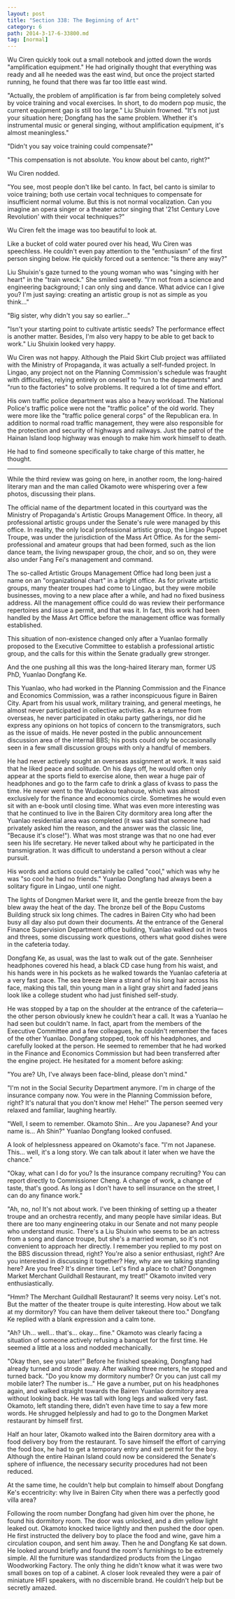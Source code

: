 ```yaml
---
layout: post
title: "Section 338: The Beginning of Art"
category: 6
path: 2014-3-17-6-33800.md
tag: [normal]
---
```


Wu Ciren quickly took out a small notebook and jotted down the words "amplification equipment." He had originally thought that everything was ready and all he needed was the east wind, but once the project started running, he found that there was far too little east wind.

"Actually, the problem of amplification is far from being completely solved by voice training and vocal exercises. In short, to do modern pop music, the current equipment gap is still too large." Liu Shuixin frowned. "It's not just your situation here; Dongfang has the same problem. Whether it's instrumental music or general singing, without amplification equipment, it's almost meaningless."

"Didn't you say voice training could compensate?"

"This compensation is not absolute. You know about bel canto, right?"

Wu Ciren nodded.

"You see, most people don't like bel canto. In fact, bel canto is similar to voice training; both use certain vocal techniques to compensate for insufficient normal volume. But this is not normal vocalization. Can you imagine an opera singer or a theater actor singing that '21st Century Love Revolution' with their vocal techniques?"

Wu Ciren felt the image was too beautiful to look at.

Like a bucket of cold water poured over his head, Wu Ciren was speechless. He couldn't even pay attention to the "enthusiasm" of the first person singing below. He quickly forced out a sentence: "Is there any way?"

Liu Shuixin's gaze turned to the young woman who was "singing with her heart" in the "train wreck." She smiled sweetly. "I'm not from a science and engineering background; I can only sing and dance. What advice can I give you? I'm just saying: creating an artistic group is not as simple as you think..."

"Big sister, why didn't you say so earlier..."

"Isn't your starting point to cultivate artistic seeds? The performance effect is another matter. Besides, I'm also very happy to be able to get back to work." Liu Shuixin looked very happy.

Wu Ciren was not happy. Although the Plaid Skirt Club project was affiliated with the Ministry of Propaganda, it was actually a self-funded project. In Lingao, any project not on the Planning Commission's schedule was fraught with difficulties, relying entirely on oneself to "run to the departments" and "run to the factories" to solve problems. It required a lot of time and effort.

His own traffic police department was also a heavy workload. The National Police's traffic police were not the "traffic police" of the old world. They were more like the "traffic police general corps" of the Republican era. In addition to normal road traffic management, they were also responsible for the protection and security of highways and railways. Just the patrol of the Hainan Island loop highway was enough to make him work himself to death.

He had to find someone specifically to take charge of this matter, he thought.

---

While the third review was going on here, in another room, the long-haired literary man and the man called Okamoto were whispering over a few photos, discussing their plans.

The official name of the department located in this courtyard was the Ministry of Propaganda's Artistic Groups Management Office. In theory, all professional artistic groups under the Senate's rule were managed by this office. In reality, the only local professional artistic group, the Lingao Puppet Troupe, was under the jurisdiction of the Mass Art Office. As for the semi-professional and amateur groups that had been formed, such as the lion dance team, the living newspaper group, the choir, and so on, they were also under Fang Fei's management and command.

The so-called Artistic Groups Management Office had long been just a name on an "organizational chart" in a bright office. As for private artistic groups, many theater troupes had come to Lingao, but they were mobile businesses, moving to a new place after a while, and had no fixed business address. All the management office could do was review their performance repertoires and issue a permit, and that was it. In fact, this work had been handled by the Mass Art Office before the management office was formally established.

This situation of non-existence changed only after a Yuanlao formally proposed to the Executive Committee to establish a professional artistic group, and the calls for this within the Senate gradually grew stronger.

And the one pushing all this was the long-haired literary man, former US PhD, Yuanlao Dongfang Ke.

This Yuanlao, who had worked in the Planning Commission and the Finance and Economics Commission, was a rather inconspicuous figure in Bairen City. Apart from his usual work, military training, and general meetings, he almost never participated in collective activities. As a returnee from overseas, he never participated in otaku party gatherings, nor did he express any opinions on hot topics of concern to the transmigrators, such as the issue of maids. He never posted in the public announcement discussion area of the internal BBS; his posts could only be occasionally seen in a few small discussion groups with only a handful of members.

He had never actively sought an overseas assignment at work. It was said that he liked peace and solitude. On his days off, he would often only appear at the sports field to exercise alone, then wear a huge pair of headphones and go to the farm cafe to drink a glass of kvass to pass the time. He never went to the Wudaokou teahouse, which was almost exclusively for the finance and economics circle. Sometimes he would even sit with an e-book until closing time. What was even more interesting was that he continued to live in the Bairen City dormitory area long after the Yuanlao residential area was completed (it was said that someone had privately asked him the reason, and the answer was the classic line, "Because it's close!"). What was most strange was that no one had ever seen his life secretary. He never talked about why he participated in the transmigration. It was difficult to understand a person without a clear pursuit.

His words and actions could certainly be called "cool," which was why he was "so cool he had no friends." Yuanlao Dongfang had always been a solitary figure in Lingao, until one night.

The lights of Dongmen Market were lit, and the gentle breeze from the bay blew away the heat of the day. The bronze bell of the Bopu Customs Building struck six long chimes. The cadres in Bairen City who had been busy all day also put down their documents. At the entrance of the General Finance Supervision Department office building, Yuanlao walked out in twos and threes, some discussing work questions, others what good dishes were in the cafeteria today.

Dongfang Ke, as usual, was the last to walk out of the gate. Sennheiser headphones covered his head, a black CD case hung from his waist, and his hands were in his pockets as he walked towards the Yuanlao cafeteria at a very fast pace. The sea breeze blew a strand of his long hair across his face, making this tall, thin young man in a light gray shirt and faded jeans look like a college student who had just finished self-study.

He was stopped by a tap on the shoulder at the entrance of the cafeteria—the other person obviously knew he couldn't hear a call. It was a Yuanlao he had seen but couldn't name. In fact, apart from the members of the Executive Committee and a few colleagues, he couldn't remember the faces of the other Yuanlao. Dongfang stopped, took off his headphones, and carefully looked at the person. He seemed to remember that he had worked in the Finance and Economics Commission but had been transferred after the engine project. He hesitated for a moment before asking:

"You are? Uh, I've always been face-blind, please don't mind."

"I'm not in the Social Security Department anymore. I'm in charge of the insurance company now. You were in the Planning Commission before, right? It's natural that you don't know me! Hehe!" The person seemed very relaxed and familiar, laughing heartily.

"Well, I seem to remember. Okamoto Shin... Are you Japanese? And your name is... Ah Shin?" Yuanlao Dongfang looked confused.

A look of helplessness appeared on Okamoto's face. "I'm not Japanese. This... well, it's a long story. We can talk about it later when we have the chance."

"Okay, what can I do for you? Is the insurance company recruiting? You can report directly to Commissioner Cheng. A change of work, a change of taste, that's good. As long as I don't have to sell insurance on the street, I can do any finance work."

"Ah, no, no! It's not about work. I've been thinking of setting up a theater troupe and an orchestra recently, and many people have similar ideas. But there are too many engineering otaku in our Senate and not many people who understand music. There's a Liu Shuixin who seems to be an actress from a song and dance troupe, but she's a married woman, so it's not convenient to approach her directly. I remember you replied to my post on the BBS discussion thread, right? You're also a senior enthusiast, right? Are you interested in discussing it together? Hey, why are we talking standing here? Are you free? It's dinner time. Let's find a place to chat? Dongmen Market Merchant Guildhall Restaurant, my treat!" Okamoto invited very enthusiastically.

"Hmm? The Merchant Guildhall Restaurant? It seems very noisy. Let's not. But the matter of the theater troupe is quite interesting. How about we talk at my dormitory? You can have them deliver takeout there too." Dongfang Ke replied with a blank expression and a calm tone.

"Ah? Uh... well... that's... okay... fine." Okamoto was clearly facing a situation of someone actively refusing a banquet for the first time. He seemed a little at a loss and nodded mechanically.

"Okay then, see you later!" Before he finished speaking, Dongfang had already turned and strode away. After walking three meters, he stopped and turned back. "Do you know my dormitory number? Or you can just call my mobile later? The number is..." He gave a number, put on his headphones again, and walked straight towards the Bairen Yuanlao dormitory area without looking back. He was tall with long legs and walked very fast. Okamoto, left standing there, didn't even have time to say a few more words. He shrugged helplessly and had to go to the Dongmen Market restaurant by himself first.

Half an hour later, Okamoto walked into the Bairen dormitory area with a food delivery boy from the restaurant. To save himself the effort of carrying the food box, he had to get a temporary entry and exit permit for the boy. Although the entire Hainan Island could now be considered the Senate's sphere of influence, the necessary security procedures had not been reduced.

At the same time, he couldn't help but complain to himself about Dongfang Ke's eccentricity: why live in Bairen City when there was a perfectly good villa area?

Following the room number Dongfang had given him over the phone, he found his dormitory room. The door was unlocked, and a dim yellow light leaked out. Okamoto knocked twice lightly and then pushed the door open. He first instructed the delivery boy to place the food and wine, gave him a circulation coupon, and sent him away. Then he and Dongfang Ke sat down. He looked around briefly and found the room's furnishings to be extremely simple. All the furniture was standardized products from the Lingao Woodworking Factory. The only thing he didn't know what it was were two small boxes on top of a cabinet. A closer look revealed they were a pair of miniature HIFI speakers, with no discernible brand. He couldn't help but be secretly amazed.